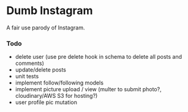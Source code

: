 # Dumb Instagram

A fair use parody of Instagram.

### Todo

- delete user (use pre delete hook in schema to delete all posts and comments)
- update/delete posts
- unit tests
- implement follow/following models
- implement picture upload / view (multer to submit photo?, cloudinary/AWS S3 for hosting?)
- user profile pic mutation
